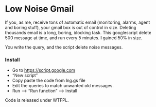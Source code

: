 # Low Noise Gmail

If you, as me, receive tons of automatic email (monitoring, alarms, agent and boring stuff), your gmail box is out of control in size.
Deleting thousands email is a long, boring, blocking task.
This googlescript delete 500 message at time, and run every 5 minutes.
I gained 50% in size.

You write the query, and the script delete noise messages.

### Install
* Go to https://script.google.com
* “New script”
* Copy paste the code from lng.gs file
* Edit the queries to match unwanted old messages.
* Run --> “Run function” --> Install


Code is released under WTFPL.
